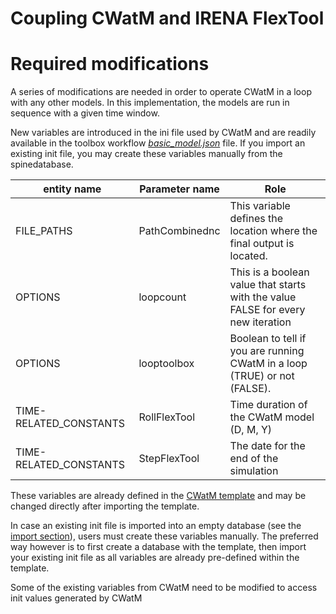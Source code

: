 # Coupling CWatM and IRENA FlexTool	

# Required modifications

A series of modifications are needed in order to operate CWatM in a loop with any other models. In this implementation, the models are run in sequence with a given time window.

New variables are introduced in the ini file used by CWatM and are readily available in the toolbox workflow [*basic_model.json*](../.spinetoolbox/Data/basic_model.json) file. If you import an existing init file, you may create these variables manually from the spinedatabase.

| entity name            | Parameter name | Role                                                         |
| ---------------------- | -------------- | ------------------------------------------------------------ |
| FILE_PATHS             | PathCombinednc | This variable defines the location where the final output is located. |
| OPTIONS                | loopcount      | This is a boolean value that starts with the value FALSE for every new iteration |
| OPTIONS                | looptoolbox    | Boolean to tell if you are running CWatM in a loop (TRUE) or not (FALSE). |
| TIME-RELATED_CONSTANTS | RollFlexTool   | Time duration of the CWatM model (D, M, Y)                   |
| TIME-RELATED_CONSTANTS | StepFlexTool   | The date for the end of the simulation                       |

These variables are already defined in the [CWatM template](../.spinetoolbox/Data/basic_model.json) and may be changed directly after importing the template.

In case an existing init file is imported into an empty database (see the [import section](./navigating.md/#1-import-of-the-calibration-ini-file-into-the-database)), users must create these variables manually. The preferred way however is to first create a database with the template, then import your existing init file as all variables are already pre-defined within the template.

Some of the existing variables from CWatM need to be modified to access init values generated by CWatM




